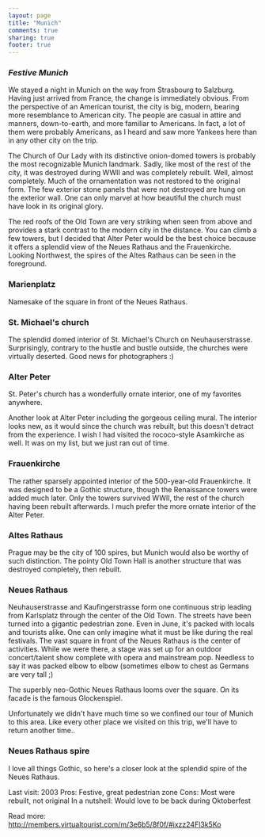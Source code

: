 ```yaml
---
layout: page
title: "Munich"
comments: true
sharing: true
footer: true
---
```

<h3><em>Festive Munich</em></h3>

We stayed a night in Munich on the way from Strasbourg to Salzburg. Having just arrived from France, the change is immediately obvious. From the perspective of an American tourist, the city is big, modern, bearing more resemblance to American city. The people are casual in attire and manners, down-to-earth, and more familiar to Americans. In fact, a lot of them were probably Americans, as I heard and saw more Yankees here than in any other city on the trip.

The Church of Our Lady with its distinctive onion-domed towers is probably the most recognizable Munich landmark. Sadly, like most of the rest of the city, it was destroyed during WWII and was completely rebuilt. Well, almost completely. Much of the ornamentation was not restored to the original form. The few exterior stone panels that were not destroyed are hung on the exterior wall. One can only marvel at how beautiful the church must have look in its original glory.

The red roofs of the Old Town are very striking when seen from above and provides a stark contrast to the modern city in the distance. You can climb a few towers, but I decided that Alter Peter would be the best choice because it offers a splendid view of the Neues Rathaus and the Frauenkirche. Looking Northwest, the spires of the Altes Rathaus can be seen in the foreground.

<h3>Marienplatz</h3>
Namesake of the square in front of the Neues Rathaus.

<h3>St. Michael's church</h3>
The splendid domed interior of St. Michael's Church on Neuhauserstrasse. Surprisingly, contrary to the hustle and bustle outside, the churches were virtually deserted. Good news for photographers :)

<h3>Alter Peter</h3>

St. Peter's church has a wonderfully ornate interior, one of my favorites anywhere.

Another look at Alter Peter including the gorgeous ceiling mural. The interior looks new, as it would since the church was rebuilt, but this doesn't detract from the experience. I wish I had visited the rococo-style Asamkirche as well. It was on my list, but we just ran out of time.

<h3>Frauenkirche</h3>
The rather sparsely appointed interior of the 500-year-old Frauenkirche. It was designed to be a Gothic structure, though the Renaissance towers were added much later. Only the towers survived WWII, the rest of the church having been rebuilt afterwards. I much prefer the more ornate interior of the Alter Peter.

<h3>Altes Rathaus</h3>
Prague may be the city of 100 spires, but Munich would also be worthy of such distinction. The pointy Old Town Hall is another structure that was destroyed completely, then rebuilt.

<h3>Neues Rathaus</h3>

Neuhauserstrasse and Kaufingerstrasse form one continuous strip leading from Karlsplatz through the center of the Old Town. The streets have been turned into a gigantic pedestrian zone. Even in June, it's packed with locals and tourists alike. One can only imagine what it must be like during the real festivals. The vast square in front of the Neues Rathaus is the center of activities. While we were there, a stage was set up for an outdoor concert/talent show complete with opera and mainstream pop. Needless to say it was packed elbow to elbow (sometimes elbow to chest as Germans are very tall ;)

The superbly neo-Gothic Neues Rathaus looms over the square. On its facade is the famous Glockenspiel.

Unfortunately we didn't have much time so we confined our tour of Munich to this area. Like every other place we visited on this trip, we'll have to return another time..

<h3>Neues Rathaus spire</h3>
I love all things Gothic, so here's a closer look at the splendid spire of the Neues Rathaus.

Last visit: 2003
Pros: Festive, great pedestrian zone
Cons: Most were rebuilt, not original
In a nutshell: Would love to be back during Oktoberfest


Read more: http://members.virtualtourist.com/m/3e6b5/8f0f/#ixzz24Fl3k5Ko